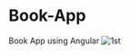 # Book-App
Book App using Angular
![1st](https://user-images.githubusercontent.com/96011023/224036252-37dd35f1-abe7-45dc-9c7d-3f5411c2744e.jpg)

